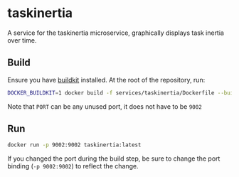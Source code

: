 # taskinertia

A service for the taskinertia microservice, graphically displays task inertia over time.

## Build

Ensure you have [buildkit](https://docs.docker.com/build/buildkit/) installed. At the root of the repository, run:

```sh
DOCKER_BUILDKIT=1 docker build -f services/taskinertia/Dockerfile --build-arg PORT=9002 -t taskinertia .
```

Note that `PORT` can be any unused port, it does not have to be `9002`

## Run
```sh
docker run -p 9002:9002 taskinertia:latest
```

If you changed the port during the build step, be sure to change the port binding (`-p 9002:9002`) to reflect the change.